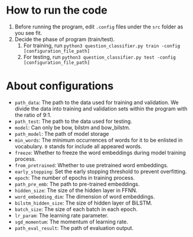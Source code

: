 # How to run the code

1. Before running the program, edit `.config` files under the `src` folder as you see fit.
2. Decide the phase of program (train/test).
   1. For training, run `python3 question_classifier.py train -config [configuration_file_path]`
   2. For testing, run `python3 question_classifier.py test -config [configuration_file_path]`

# About configurations

- `path_data`: The path to the data used for training and validation. We divide the data into training and validation sets within the program with the ratio of 9:1.
- `path_test`: The path to the data used for testing.
- `model`: Can only be bow, bilstm and bow_bilstm.
- `path_model`: The path of model storage
- `min_words`: The minimum occurrences of words for it to be enlisted in vocabulary. `0` stands for include all appeared words.
- `freeze`: Whether to freeze the word embeddings during model training process.
- `from_pretrained`: Whether to use pretrained word embeddings.
- `early_stopping`: Set the early stopping threshold to prevent overfitting.
- `epoch`: The number of epochs in training process.
- `path_pre_emb`: The path to pre-trained embeddings.
- `hidden_size`: The size of the hidden layer in FFNN.
- `word_embedding_dim`: The dimension of word embeddings.
- `bilstm_hidden_size`: The size of hidden layer of BiLSTM.
- `batch_size`: The size of each batch in each epoch.
- `lr_param`: The learning rate parameter.
- `sgd_momentum`: The momentum of learning rate.
- `path_eval_result`: The path of evaluation output.